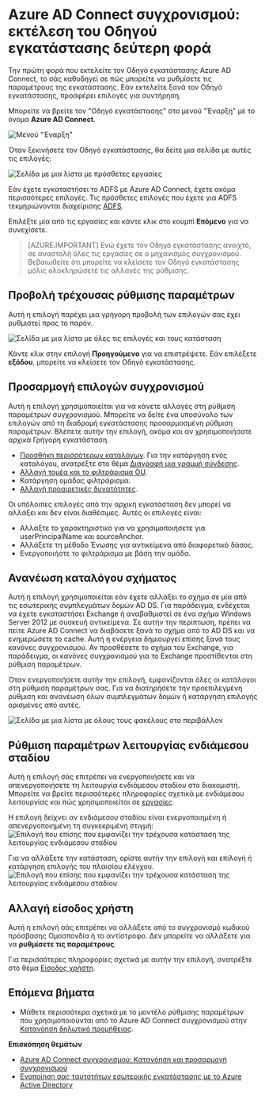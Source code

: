 <properties
    pageTitle="Azure AD Connect συγχρονισμού: εκτέλεση του Οδηγού εγκατάστασης δεύτερη φορά | Microsoft Azure"
    description="Εξηγεί πώς ο Οδηγός εγκατάστασης λειτουργεί η δεύτερη φορά που το εκτελείτε."
    keywords="Ο Οδηγός εγκατάστασης Azure AD Connect σάς επιτρέπει να ρυθμίσετε τις παραμέτρους συντήρησης τη δεύτερη φορά που το εκτελείτε"
    services="active-directory"
    documentationCenter=""
    authors="andkjell"
    manager="femila"
    editor=""/>

<tags
    ms.service="active-directory"
    ms.workload="identity"
    ms.tgt_pltfrm="na"
    ms.devlang="na"
    ms.topic="article"
    ms.date="08/31/2016"
    ms.author="billmath"/>


# <a name="azure-ad-connect-sync-running-the-installation-wizard-a-second-time"></a>Azure AD Connect συγχρονισμού: εκτέλεση του Οδηγού εγκατάστασης δεύτερη φορά
Την πρώτη φορά που εκτελείτε τον Οδηγό εγκατάστασης Azure AD Connect, το σάς καθοδηγεί σε πώς μπορείτε να ρυθμίσετε τις παραμέτρους της εγκατάστασης. Εάν εκτελείτε ξανά τον Οδηγό εγκατάστασης, προσφέρει επιλογές για συντήρηση.

Μπορείτε να βρείτε τον "Οδηγό εγκατάστασης" στο μενού "Έναρξη" με το όνομα **Azure AD Connect**.

![Μενού "Έναρξη"](./media/active-directory-aadconnectsync-installation-wizard/startmenu.png)

Όταν ξεκινήσετε τον Οδηγό εγκατάστασης, θα δείτε μια σελίδα με αυτές τις επιλογές:

![Σελίδα με μια λίστα με πρόσθετες εργασίες](./media/active-directory-aadconnectsync-installation-wizard/additionaltasks.png)

Εάν έχετε εγκαταστήσει το ADFS με Azure AD Connect, έχετε ακόμα περισσότερες επιλογές. Τις πρόσθετες επιλογές που έχετε για ADFS τεκμηριώνονται διαχείρισης [ADFS](active-directory-aadconnect-federation-management.md#ad-fs-management).

Επιλέξτε μία από τις εργασίες και κάντε κλικ στο κουμπί **Επόμενο** για να συνεχίσετε.

> [AZURE.IMPORTANT] Ενώ έχετε τον Οδηγό εγκατάστασης ανοιχτό, σε αναστολή όλες τις εργασίες σε ο μηχανισμός συγχρονισμού. Βεβαιωθείτε ότι μπορείτε να κλείσετε τον Οδηγό εγκατάστασης μόλις ολοκληρώσετε τις αλλαγές της ρύθμισης.

## <a name="view-current-configuration"></a>Προβολή τρέχουσας ρύθμισης παραμέτρων
Αυτή η επιλογή παρέχει μια γρήγορη προβολή των επιλογών σας έχει ρυθμιστεί προς το παρόν.

![Σελίδα με μια λίστα με όλες τις επιλογές και τους κατάσταση](./media/active-directory-aadconnectsync-installation-wizard/viewconfig.png)

Κάντε κλικ στην επιλογή **Προηγούμενο** για να επιστρέψετε. Εάν επιλέξετε **εξόδου**, μπορείτε να κλείσετε τον Οδηγό εγκατάστασης.

## <a name="customize-synchronization-options"></a>Προσαρμογή επιλογών συγχρονισμού
Αυτή η επιλογή χρησιμοποιείται για να κάνετε αλλαγές στη ρύθμιση παραμέτρων συγχρονισμού. Μπορείτε να δείτε ένα υποσύνολο των επιλογών από τη διαδρομή εγκατάστασης προσαρμοσμένη ρύθμιση παραμέτρων. Βλέπετε αυτήν την επιλογή, ακόμα και αν χρησιμοποιήσατε αρχικά Γρήγορη εγκατάσταση.

- [Προσθήκη περισσότερων καταλόγων](active-directory-aadconnect-get-started-custom.md#connect-your-directories). Για την κατάργηση ενός καταλόγου, ανατρέξτε στο θέμα [Διαγραφή μια γραμμή σύνδεσης](active-directory-aadconnectsync-service-manager-ui-connectors.md#delete).
- [Αλλαγή τομέα και το φιλτράρισμα OU](active-directory-aadconnect-get-started-custom.md#domain-and-ou-filtering).
- Κατάργηση ομάδας φιλτράρισμα.
- [Αλλαγή προαιρετικές δυνατότητες](active-directory-aadconnect-get-started-custom.md#optional-features).

Οι υπόλοιπες επιλογές από την αρχική εγκατάσταση δεν μπορεί να αλλάξει και δεν είναι διαθέσιμες. Αυτές οι επιλογές είναι:

- Αλλάξτε το χαρακτηριστικό για να χρησιμοποιήσετε για userPrincipalName και sourceAnchor.
- Αλλάξετε τη μέθοδο Ένωσης για αντικείμενα από διαφορετικό δάσος.
- Ενεργοποιήστε το φιλτράρισμα με βάση την ομάδα.

## <a name="refresh-directory-schema"></a>Ανανέωση καταλόγου σχήματος
Αυτή η επιλογή χρησιμοποιείται εάν έχετε αλλάξει το σχήμα σε μία από τις εσωτερικής συμπλεγμάτων δομών AD DS. Για παράδειγμα, ενδέχεται να έχετε εγκαταστήσει Exchange ή αναβαθμιστεί σε ένα σχήμα Windows Server 2012 με συσκευή αντικείμενα. Σε αυτήν την περίπτωση, πρέπει να πείτε Azure AD Connect να διαβάσετε ξανά το σχήμα από το AD DS και να ενημερώσετε το cache. Αυτή η ενέργεια δημιουργεί επίσης ξανά τους κανόνες συγχρονισμού. Αν προσθέσετε το σχήμα του Exchange, για παράδειγμα, οι κανόνες συγχρονισμού για το Exchange προστίθενται στη ρύθμιση παραμέτρων.

Όταν ενεργοποιήσετε αυτήν την επιλογή, εμφανίζονται όλες οι κατάλογοι στη ρύθμιση παραμέτρων σας. Για να διατηρήσετε την προεπιλεγμένη ρύθμιση και ανανέωση όλων συμπλεγμάτων δομών ή κατάργηση επιλογής ορισμένες από αυτές.

![Σελίδα με μια λίστα με όλους τους φακέλους στο περιβάλλον](./media/active-directory-aadconnectsync-installation-wizard/refreshschema.png)

## <a name="configure-staging-mode"></a>Ρύθμιση παραμέτρων λειτουργίας ενδιάμεσου σταδίου
Αυτή η επιλογή σάς επιτρέπει να ενεργοποιήσετε και να απενεργοποιήσετε τη λειτουργία ενδιάμεσου σταδίου στο διακομιστή. Μπορείτε να βρείτε περισσότερες πληροφορίες σχετικά με ενδιάμεσου λειτουργίας και πώς χρησιμοποιείται σε [εργασίες](active-directory-aadconnectsync-operations.md#staging-mode).

Η επιλογή δείχνει αν ενδιάμεσου σταδίου είναι ενεργοποιημένη ή απενεργοποιημένη τη συγκεκριμένη στιγμή:  
![Επιλογή που επίσης που εμφανίζει την τρέχουσα κατάσταση της λειτουργίας ενδιάμεσου σταδίου](./media/active-directory-aadconnectsync-installation-wizard/stagingmodecurrentstate.png)

Για να αλλάξετε την κατάσταση, ορίστε αυτήν την επιλογή και επιλογή ή κατάργηση επιλογής του πλαισίου ελέγχου.  
![Επιλογή που επίσης που εμφανίζει την τρέχουσα κατάσταση της λειτουργίας ενδιάμεσου σταδίου](./media/active-directory-aadconnectsync-installation-wizard/stagingmodeenable.png)

## <a name="change-user-sign-in"></a>Αλλαγή είσοδος χρήστη
Αυτή η επιλογή σάς επιτρέπει να αλλάξετε από το συγχρονισμό κωδικού πρόσβασης Ομοσπονδία ή το αντίστροφο. Δεν μπορείτε να αλλάξετε για να **ρυθμίσετε τις παραμέτρους**.

Για περισσότερες πληροφορίες σχετικά με αυτήν την επιλογή, ανατρέξτε στο θέμα [Είσοδος χρήστη](active-directory-aadconnect-user-signin.md#changing-user-sign-in-method).

## <a name="next-steps"></a>Επόμενα βήματα

- Μάθετε περισσότερα σχετικά με το μοντέλο ρύθμισης παραμέτρων που χρησιμοποιούνται από το Azure AD Connect συγχρονισμού στην [Κατανόηση δηλωτικό προμήθειας](active-directory-aadconnectsync-understanding-declarative-provisioning.md).

**Επισκόπηση θεμάτων**

- [Azure AD Connect συγχρονισμού: Κατανόηση και προσαρμογή συγχρονισμού](active-directory-aadconnectsync-whatis.md)
- [Ενοποίηση σας ταυτοτήτων εσωτερικής εγκατάστασης με το Azure Active Directory](active-directory-aadconnect.md)

